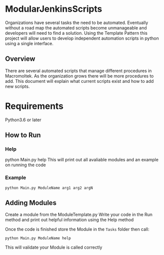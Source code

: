 # ModularJenkinsScripts
Organizations have several tasks the need to be automated. Eventually without a road map the automated scripts become unmanageable and developers will need to find a solution. Using the Template Pattern this project will allow users to develop independent automation scripts in python using a single interface. 

## Overview
There are several automated scripts that manage different procedures in Macromoltek. As the organization grows there will be more procedures to add. This document will explain what current scripts exist and how to add new scripts. 

# Requirements
Python3.6 or later

## How to Run

### Help 
  python Main.py help
  This will print out all avaliable modules and an example on running the code
  
### Example
  `python Main.py ModuleName arg1 arg2 argN`
  
## Adding Modules

Create a module from the ModuleTemplate.py
Write your code in the Run method and print out helpful information using the Help method

Once the code is finished store the Module in the `Tasks` folder then call:

`python Main.py ModuleName help`

This will validate your Module is called correctly
